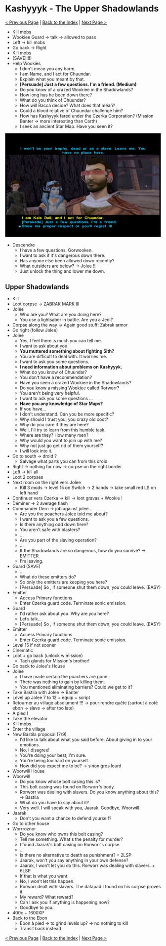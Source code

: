 # Kashyyyk - The Upper Shadowlands

[< Previous Page](052_Kashyyyk.md)
| [Back to the Index](./000_Index.md)
| [Next Page >](./054_Kashyyyk.md)


- Kill mobs
- Wookiee Guard -> talk -> allowed to pass
- Left -> kill mobs
- Go back -> Right
- Kill mobs
- (SAVE!!!!)
- Help Wookies
  - I don't mean you any harm.
  - I am Name, and I act for Chuundar.
  - Explain what you meant by that.
  - **[Persuade] Just a few questions. I'm a friend. (Medium)**
  - Do you know of a crazed Wookiee in the Shadowlands?
  - How long has he been down there?
  - What do you think of Chuundar?
  - How will Bacca decide? What does that mean?
  - Could a blood relative of Chuundar challenge him?
  - How has Kashyyyk fared under the Czerka Corporation? (Mission Banter -> more interesting than Carth)
  - I seek an ancient Star Map. Have you seen it?

![KOTOR Guide-5](../resources/images/screenshots/KOTOR%20Guide-5.png)

- Descendre
  - I have a few questions, Gorwooken.
  - I want to ask if it's dangerous down there.
  - Has anyone else been allowed down recently?
  - What outsiders are below? -> Jolee !!
  - Just unlock the thing and lower me down.


## Upper Shadowlands

- Kill
- Loot corpse -> ZABRAK MARK III
- Jolee
  - Who are you? What are you doing here?
  - You use a lightsaber in battle. Are you a Jedi?
- Corpse along the way -> Again good stuff: Zabrak armor
- Go right (follow Jolee)
- Jolee
  - Yes, I feel there is much you can tell me.
  - I want to ask about you.
  - **You muttered something about fighting Sith?**
  - You are difficult to deal with. It worries me.
  - I want to ask you some questions.
  - **I need information about problems on Kashyyyk.**
  - What do you know of Chuundar?
  - You don't have a recommendation?
  - Have you seen a crazed Wookiee in the Shadowlands?
  - Do you know a missing Wookiee called Rorworr?
  - You aren't being very helpful.
  - I want to ask you some questions ...
  - **Have you any knowledge of Star Maps?**
  - If you have…
  - I don't understand. Can you be more specific?
  - Why should I trust you, you crazy old coot?
  - Why do you care if they are here?
  - Well, I'll try to learn from this humble task.
  - Where are they? How many men?
  - Why would you want to join up with me?
  - Why not just go get rid of them yourself?
  - I will look into it.
- Go to south -> droid ?
  - Salvage what parts you can from this droid
- Right -> nothing for now -> corpse on the right border
- Left -> kill all
- Loot 2 corpses
- Next room on the right vers Jolee
  - Kill 3 mods -> level 15 on Switch -> 2 hands -> take small red LS on left hand
- Continuer vers Czerka -> kill -> loot gravas + Wookie !
- Déminer -> 2 average flash
- Commander Dern -> job against jolee…
  - Are you the poachers Jolee told me about?
  - I want to ask you a few questions.
  - Is there anything odd down here?
  - You aren't safe with blasters?
  - ...
  - Are you part of the slaving operation?
  - ...
  - If the Shadowlands are so dangerous, how do you survive? -> EMITTER
  - I'm leaving.
- Guard (SAVE)
  - ...
  - What do these emitters do?
  - So only the emitters are keeping you here?
  - [Persuade] So , if someone shut them down, you could leave. (EASY)
- Emitter
  - Access Primary functions
  - Enter Czerka guard code. Terminate sonic emission.
- Guard
  - I'd rather ask about you. Why are you here?
  - Let’s talk…
  - [Persuade] So , if someone shut them down, you could leave. (EASY)
- Emitter
  - Access Primary functions
  - Enter Czerka guard code. Terminate sonic emission.
- Level 15 if not sooner
- Cinematic
- Loot + go back (unlock w mission)
  - Tach glands for Mission's brother!
- Go back to Jolee's House
- Jolee
  - I have made certain the poachers are gone.
  - There was nothing to gain by killing them.
  - You mentioned eliminating barriers? Could we get to it?
- Take Bastila with Jolee -> Banter
- Level up Jolee 7 to 12 + equip + script
- Retourner au village absolument !!! -> pour rendre quête (surtout à coté ebon -> slave -> after too late)
- A pied !
- Take the elevator
- Kill mobs
- Enter the village
- New Bastila proposal (7/9)
  - I'd like to talk about what you said before. About giving in to your emotions.
  - No, I disagree!
  - You're doing your best, I'm sure.
  - You're being too hard on yourself.
  - How did you expect me to be? -> sinon gros lourd
- Woorwill House
- Woorwill
  - Do you know whose bolt casing this is?
  - This bolt casing was found on Rorworr's body.
  - Rorworr was dealing with slavers. Do you know anything about this? -> Bastila
  - What do you have to say about it?
  - Very well. I will speak with you, Jaarak. Goodbye, Woorwill.
- Jaarak
  - Don't you want a chance to defend yourself?
- Go to other house
- Worrroznor
  - Do you know who owns this bolt casing?
  - Tell me something. What's the penalty for murder?
  - I found Jaarak's bolt casing on Rorworr's corpse.
  - …
  - Is there no alternative to death as punishment? + 2LSP
  - Jaarak, won't you say anything in your own defense?
  - Jaarak, I won't let you do this. Rorworr was dealing with slavers. + 6LSP
  - If that is what you want.
  - No, I won't let this happen.
  - Rorworr dealt with slavers. The datapad I found on his corpse proves it.
  - My reward? What reward?
  - Can I ask you if anything is happening now?
  - Goodbye to you.
- 400c + 1600XP
- Back to the Ebon
  - Ebon à pied -> to grind levels up? -> no nothing to kill
  - Transit back instead
  
[< Previous Page](052_Kashyyyk.md)
| [Back to the Index](./000_Index.md)
| [Next Page >](./054_Kashyyyk.md)

